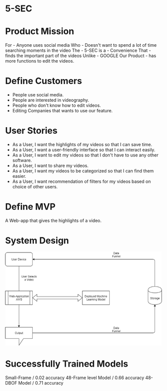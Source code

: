 # 5-SEC
# Product Mission

For - Anyone uses social media
Who - Doesn't want to spend a lot of time searching moments in the video
The - 5-SEC is a - Convenience
That - finds the important part of the videos
Unlike - GOOGLE
Our Product - has more functions to edit the videos.

# Define Customers
- People use social media.
- People are interested in videography.
- People who don't know how to edit videos.
- Editing Companies that wants to use our feature. 

# User Stories
- As a User, I want the highlights of my videos so that I can save time.
- As a User, I want a user-friendly interface so that I can interact easily.
- As a User, I want to edit my videos so that I don't have to use any other software.
- As a User, I want to share my videos.
- As a User, I want my videos  to be categorized so that I can find them easier. 
- As a User, I want recommendation of filters for my videos based on choice of other users. 

# Define MVP 
A Web-app that gives the highlights of a video.

# System Design
![](https://github.com/Cagriyoruk/5-SEC/blob/master/5-Sec%20System%20Design.png)

# Successfully Trained Models
Small-Frame / 0.02 accuracy
48-Frame level Model / 0.66 accuracy
48- DBOF Model / 0.71 accuracy
